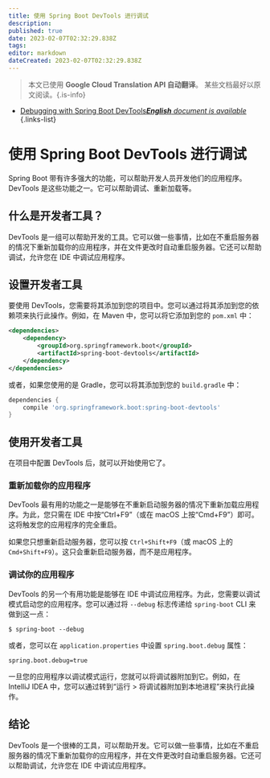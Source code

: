 ```yaml
---
title: 使用 Spring Boot DevTools 进行调试
description: 
published: true
date: 2023-02-07T02:32:29.838Z
tags: 
editor: markdown
dateCreated: 2023-02-07T02:32:29.838Z
---
```


> 本文已使用 **Google Cloud Translation API 自动翻译**。
某些文档最好以原文阅读。{.is-info}



- [Debugging with Spring Boot DevTools***English** document is available*](/en/Knowledge-base/Spring-Boot/debugging-with-spring-boot-devtools)
{.links-list}


# 使用 Spring Boot DevTools 进行调试

Spring Boot 带有许多强大的功能，可以帮助开发人员开发他们的应用程序。 DevTools 是这些功能之一。它可以帮助调试、重新加载等。

## 什么是开发者工具？

DevTools 是一组可以帮助开发的工具。它可以做一些事情，比如在不重启服务器的情况下重新加载你的应用程序，并在文件更改时自动重启服务器。它还可以帮助调试，允许您在 IDE 中调试应用程序。

## 设置开发者工具

要使用 DevTools，您需要将其添加到您的项目中。您可以通过将其添加到您的依赖项来执行此操作。例如，在 Maven 中，您可以将它添加到您的 `pom.xml` 中：

```xml
<dependencies>
    <dependency>
        <groupId>org.springframework.boot</groupId>
        <artifactId>spring-boot-devtools</artifactId>
    </dependency>
</dependencies>
```

或者，如果您使用的是 Gradle，您可以将其添加到您的 `build.gradle` 中：

```groovy
dependencies {
    compile 'org.springframework.boot:spring-boot-devtools'
}
```

## 使用开发者工具

在项目中配置 DevTools 后，就可以开始使用它了。

### 重新加载你的应用程序

DevTools 最有用的功能之一是能够在不重新启动服务器的情况下重新加载应用程序。为此，您只需在 IDE 中按“Ctrl+F9”（或在 macOS 上按“Cmd+F9”）即可。这将触发您的应用程序的完全重启。

如果您只想重新启动服务器，您可以按 `Ctrl+Shift+F9`（或 macOS 上的 `Cmd+Shift+F9`）。这只会重新启动服务器，而不是应用程序。

### 调试你的应用程序

DevTools 的另一个有用功能是能够在 IDE 中调试应用程序。为此，您需要以调试模式启动您的应用程序。您可以通过将 `--debug` 标志传递给 `spring-boot` CLI 来做到这一点：

```
$ spring-boot --debug
```

或者，您可以在 `application.properties` 中设置 `spring.boot.debug` 属性：

```properties
spring.boot.debug=true
```

一旦您的应用程序以调试模式运行，您就可以将调试器附加到它。例如，在 IntelliJ IDEA 中，您可以通过转到“运行 > 将调试器附加到本地进程”来执行此操作。

## 结论

DevTools 是一个很棒的工具，可以帮助开发。它可以做一些事情，比如在不重启服务器的情况下重新加载你的应用程序，并在文件更改时自动重启服务器。它还可以帮助调试，允许您在 IDE 中调试应用程序。